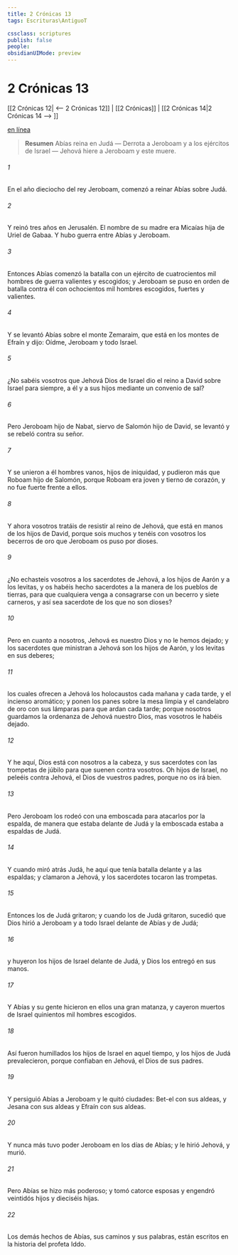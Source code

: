 ```yaml
---
title: 2 Crónicas 13
tags: Escrituras\AntiguoT

cssclass: scriptures
publish: false
people:
obsidianUIMode: preview
---
```


# 2 Crónicas 13
[[2 Crónicas 12| <-- 2 Crónicas 12]] | [[2 Crónicas]] | [[2 Crónicas 14|2 Crónicas 14 --> ]]

[en línea](https://churchofjesuschrist.org/study/scriptures/ot/2-chr/13?lang=spa)

> __Resumen__
Abías reina en Judá — Derrota a Jeroboam y a los ejércitos de Israel — Jehová hiere a Jeroboam y este muere.

###### 1 
En el año dieciocho del rey Jeroboam, comenzó a reinar Abías sobre Judá.

###### 2 
Y reinó tres años en Jerusalén. El nombre de su madre era Micaías hija de Uriel de Gabaa. Y hubo guerra entre Abías y Jeroboam.

###### 3 
Entonces Abías comenzó la batalla con un ejército de cuatrocientos mil hombres de guerra valientes y escogidos; y Jeroboam se puso en orden de batalla contra él con ochocientos mil hombres escogidos, fuertes y valientes.

###### 4 
Y se levantó Abías sobre el monte Zemaraim, que está en los montes de Efraín y dijo: Oídme, Jeroboam y todo Israel.

###### 5 
¿No sabéis vosotros que Jehová Dios de Israel dio el reino a David sobre Israel para siempre, a él y a sus hijos mediante un convenio de sal?

###### 6 
Pero Jeroboam hijo de Nabat, siervo de Salomón hijo de David, se levantó y se rebeló contra su señor.

###### 7 
Y se unieron a él hombres vanos, hijos de iniquidad, y pudieron más que Roboam hijo de Salomón, porque Roboam era joven y tierno de corazón, y no fue fuerte frente a ellos.

###### 8 
Y ahora vosotros tratáis de resistir al reino de Jehová, que está en manos de los hijos de David, porque sois muchos y tenéis con vosotros los becerros de oro que Jeroboam os puso por dioses.

###### 9 
¿No echasteis vosotros a los sacerdotes de Jehová, a los hijos de Aarón y a los levitas, y os habéis hecho sacerdotes a la manera de los pueblos de  tierras, para que cualquiera venga a consagrarse con un becerro y siete carneros, y así sea sacerdote de los que no son dioses?

###### 10 
Pero en cuanto a nosotros, Jehová es nuestro Dios y no le hemos dejado; y los sacerdotes que ministran a Jehová son los hijos de Aarón, y los levitas  en sus deberes;

###### 11 
los cuales ofrecen a Jehová los holocaustos cada mañana y cada tarde, y el incienso aromático; y ponen los panes sobre la mesa limpia y el candelabro de oro con sus lámparas para que ardan cada tarde; porque nosotros guardamos la ordenanza de Jehová nuestro Dios, mas vosotros le habéis dejado.

###### 12 
Y he aquí, Dios está con nosotros a la cabeza, y sus sacerdotes con las trompetas de júbilo para que suenen contra vosotros. Oh hijos de Israel, no peleéis contra Jehová, el Dios de vuestros padres, porque no os irá bien.

###### 13 
Pero Jeroboam los rodeó con una emboscada para atacarlos por la espalda, de manera que  estaba delante de Judá y la emboscada estaba a espaldas de Judá.

###### 14 
Y cuando miró atrás Judá, he aquí que tenía batalla delante y a las espaldas; y clamaron a Jehová, y los sacerdotes tocaron las trompetas.

###### 15 
Entonces los de Judá gritaron; y cuando los de Judá gritaron, sucedió que Dios hirió a Jeroboam y a todo Israel delante de Abías y de Judá;

###### 16 
y huyeron los hijos de Israel delante de Judá, y Dios los entregó en sus manos.

###### 17 
Y Abías y su gente hicieron en ellos una gran matanza, y cayeron muertos de Israel quinientos mil hombres escogidos.

###### 18 
Así fueron humillados los hijos de Israel en aquel tiempo, y los hijos de Judá prevalecieron, porque confiaban en Jehová, el Dios de sus padres.

###### 19 
Y persiguió Abías a Jeroboam y le quitó  ciudades: Bet-el con sus aldeas, y Jesana con sus aldeas y Efraín con sus aldeas.

###### 20 
Y nunca más tuvo poder Jeroboam en los días de Abías; y le hirió Jehová, y murió.

###### 21 
Pero Abías se hizo más poderoso; y tomó catorce esposas y engendró veintidós hijos y dieciséis hijas.

###### 22 
Los demás hechos de Abías, sus caminos y sus palabras, están escritos en la historia del profeta Iddo.

